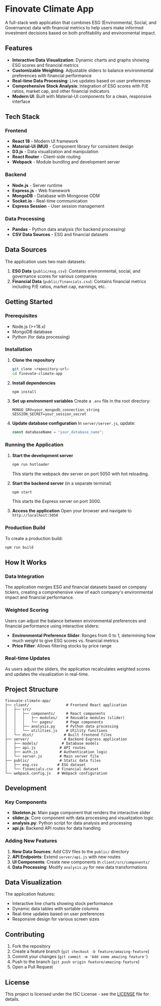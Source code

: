 # Finovate Climate App

A full-stack web application that combines ESG (Environmental, Social, and Governance) data with financial metrics to help users make informed investment decisions based on both profitability and environmental impact.

## Features

- **Interactive Data Visualization**: Dynamic charts and graphs showing ESG scores and financial metrics
- **Customizable Weighting**: Adjustable sliders to balance environmental preferences with financial performance
- **Real-time Data Processing**: Live updates based on user preferences
- **Comprehensive Stock Analysis**: Integration of ESG scores with P/E ratios, market cap, and other financial indicators
- **Modern UI**: Built with Material-UI components for a clean, responsive interface

## Tech Stack

### Frontend
- **React 18** - Modern UI framework
- **Material-UI (MUI)** - Component library for consistent design
- **D3.js** - Data visualization and manipulation
- **React Router** - Client-side routing
- **Webpack** - Module bundling and development server

### Backend
- **Node.js** - Server runtime
- **Express.js** - Web framework
- **MongoDB** - Database with Mongoose ODM
- **Socket.io** - Real-time communication
- **Express Session** - User session management

### Data Processing
- **Pandas** - Python data analysis (for backend processing)
- **CSV Data Sources** - ESG and financial datasets

## Data Sources

The application uses two main datasets:

1. **ESG Data** (`public/esg.csv`): Contains environmental, social, and governance scores for various companies
2. **Financial Data** (`public/financials.csv`): Contains financial metrics including P/E ratios, market cap, earnings, etc.

## Getting Started

### Prerequisites
- Node.js (>=18.x)
- MongoDB database
- Python (for data processing)

### Installation

1. **Clone the repository**
   ```bash
   git clone <repository-url>
   cd finovate-climate-app
   ```

2. **Install dependencies**
   ```bash
   npm install
   ```

3. **Set up environment variables**
   Create a `.env` file in the root directory:
   ```env
   MONGO_SRV=your_mongodb_connection_string
   SESSION_SECRET=your_session_secret
   ```

4. **Update database configuration**
   In `server/server.js`, update:
   ```javascript
   const databaseName = "your_database_name";
   ```

### Running the Application

1. **Start the development server**
   ```bash
   npm run hotloader
   ```
   This starts the webpack dev server on port 5050 with hot reloading.

2. **Start the backend server** (in a separate terminal)
   ```bash
   npm start
   ```
   This starts the Express server on port 3000.

3. **Access the application**
   Open your browser and navigate to `http://localhost:5050`

### Production Build

To create a production build:
```bash
npm run build
```

## How It Works

### Data Integration
The application merges ESG and financial datasets based on company tickers, creating a comprehensive view of each company's environmental impact and financial performance.

### Weighted Scoring
Users can adjust the balance between environmental preferences and financial performance using interactive sliders:
- **Environmental Preference Slider**: Ranges from 0 to 1, determining how much weight to give ESG scores vs. financial metrics
- **Price Filter**: Allows filtering stocks by price range

### Real-time Updates
As users adjust the sliders, the application recalculates weighted scores and updates the visualization in real-time.

## Project Structure

```
finovate-climate-app/
├── client/                 # Frontend React application
│   ├── src/
│   │   ├── components/     # React components
│   │   │   ├── modules/    # Reusable modules (slider)
│   │   │   └── pages/      # Page components
│   │   ├── analysis.py     # Python data processing
│   │   └── utilities.js    # Utility functions
│   └── dist/              # Built frontend files
├── server/                # Backend Express application
│   ├── models/           # Database models
│   ├── api.js           # API routes
│   ├── auth.js          # Authentication logic
│   └── server.js        # Main server file
├── public/              # Static data files
│   ├── esg.csv         # ESG dataset
│   └── financials.csv  # Financial dataset
└── webpack.config.js   # Webpack configuration
```

## Development

### Key Components

- **Skeleton.js**: Main page component that renders the interactive slider
- **slider.js**: Core component with data processing and visualization logic
- **analysis.py**: Python script for data analysis and processing
- **api.js**: Backend API routes for data handling

### Adding New Features

1. **New Data Sources**: Add CSV files to the `public/` directory
2. **API Endpoints**: Extend `server/api.js` with new routes
3. **UI Components**: Create new components in `client/src/components/`
4. **Data Processing**: Modify `analysis.py` for new data transformations

## Data Visualization

The application features:
- Interactive line charts showing stock performance
- Dynamic data tables with sortable columns
- Real-time updates based on user preferences
- Responsive design for various screen sizes

## Contributing

1. Fork the repository
2. Create a feature branch (`git checkout -b feature/amazing-feature`)
3. Commit your changes (`git commit -m 'Add some amazing feature'`)
4. Push to the branch (`git push origin feature/amazing-feature`)
5. Open a Pull Request

## License

This project is licensed under the ISC License - see the [LICENSE](LICENSE) file for details.

